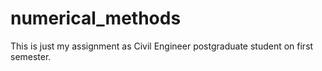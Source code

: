 # numerical_methods
This is just my assignment as Civil Engineer postgraduate student on first semester.
